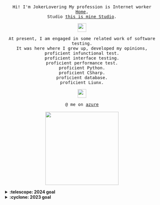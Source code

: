 <p align="center">
  <samp>
    Hi! I'm JokerLovering My profession is Internet worker <a href="[https://www.optimism.io/](https://jokerlovering.github.io/)">Home</a>,
    <br>Studio <a href="[https://www.optimism.io/](https://github.com/StudioRxGy)">this is mine Studio</a>.
  </samp>
</p>

<p align="center">
  <samp>
    <img src="https://github.com/pifafu/pifafu/assets/5679180/07d226f9-2b92-4077-af43-37c92be369f2" width="28px">
  </samp>
</p>

<p align="center">
  <samp>
    At present, I am engaged in some related work of software testing.
    <br>It was here where I grew up, developed my opinions,
    <br>proficient infunctional test.
    <br>proficient interface testing.
    <br>proficient performance test.
    <br>proficient Python.
    <br>proficient CSharp.
    <br>proficient database.
    <br>proficient Liunx.
  </samp>
</p>

<p align="center">
  <samp>
    <img src="https://user-images.githubusercontent.com/5679180/79618120-0daffb80-80be-11ea-819e-d2b0fa904d07.gif" width="28px">
  </samp>
</p>

<p align="center">
  <samp>
    @ me on <a href="[https://twitter.com/pifafu](https://dev.azure.com/RxGyStudio/)">azure</a><br><br>
    <img src="https://i.imgur.com/kdKhgx6.gif" width="240px" align="center">
  </samp>
</p>

<details>
  <summary><b>:telescope: 2024 goal</b></summary>
  This year, I learned a lot of technology and gradually complete my own technology stack. I want to become a man with a monthly income of 10,000
</details>

<details>
  <summary><b>:cyclone: 2023 goal</b></summary>
   My 2022 I graduated successfully and entered this field for the first time.
   <br>I'm damn proud. Going to keep it up, but slowly.
</details>
